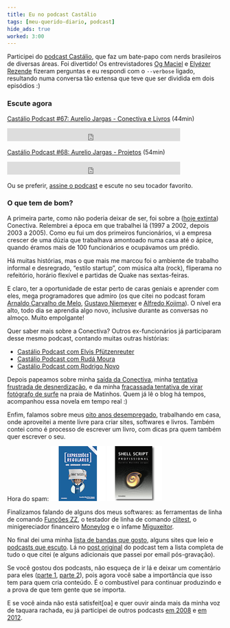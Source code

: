 ```yaml
---
title: Eu no podcast Castálio
tags: [meu-querido-diario, podcast]
hide_ads: true
worked: 3:00
---
```


Participei do [podcast Castálio](http://castalio.info), que faz um bate-papo com nerds brasileiros de diversas áreas. Foi divertido! Os entrevistadores [Og Maciel](https://twitter.com/OgMaciel) e [Elyézer Rezende](https://twitter.com/elyezer) fizeram perguntas e eu respondi com o `--verbose` ligado, resultando numa conversa tão extensa que teve que ser dividida em dois episódios :)

### Escute agora

[Castálio Podcast #67: Aurelio Jargas - Conectiva e Livros](http://castalio.info/episodio-67-aurelio-jargas-conectiva-e-livros.html) (44min)

<iframe src="https://archive.org/embed/castalio-podcast-67" width="80%" height="30" frameborder="0"></iframe>

[Castálio Podcast #68: Aurelio Jargas - Projetos](http://castalio.info/episodio-68-aurelio-jargas-projetos.html) (54min)

<iframe src="https://archive.org/embed/castalio-podcast-68" width="80%" height="30" frameborder="0"></iframe>

Ou se preferir, [assine o podcast](http://feeds.feedburner.com/CastalioPodcastMP3) e escute no seu tocador favorito.

### O que tem de bom?

A primeira parte, como não poderia deixar de ser, foi sobre a ([hoje extinta](http://br-linux.org/2015/01/conectiva-sa-esta-fechando-e-busca-interessados-em-comprar-direitos-de-apostilas-e-outros-materiais.html)) Conectiva. Relembrei a época em que trabalhei lá (1997 a 2002, depois 2003 a 2005). Como eu fui um dos primeiros funcionários, vi a empresa crescer de uma dúzia que trabalhava amontoado numa casa até o ápice, quando éramos mais de 100 funcionários e ocupávamos um prédio.

Há muitas histórias, mas o que mais me marcou foi o ambiente de trabalho informal e desregrado, “estilo startup”, com música alta (rock), fliperama no refeitório, horário flexível e partidas de Quake nas sextas-feiras.

E claro, ter a oportunidade de estar perto de caras geniais e aprender com eles, mega programadores que admiro (os que citei no podcast foram [Arnaldo Carvalho de Melo](https://www.linkedin.com/in/acmelo), [Gustavo Niemeyer](https://labix.org) e [Alfredo Kojima](https://www.linkedin.com/in/alfredokojima)). O nível era alto, todo dia se aprendia algo novo, inclusive durante as conversas no almoço. Muito empolgante!

Quer saber mais sobre a Conectiva? Outros ex-funcionários já participaram desse mesmo podcast, contando muitas outras histórias:

- [Castálio Podcast com Elvis Pfützenreuter](http://castalio.info/elvis-pfutzenreuter-conectiva-linux.html)
- [Castálio Podcast com Rudá Moura](http://castalio.info/ruda-moura-conectiva-linux.html)
- [Castálio Podcast com Rodrigo Novo](http://castalio.info/rodrigo-novo-conectiva-linux.html)

Depois papeamos sobre minha [saída da Conectiva](http://aurelio.net/blog/2005/09/23/free-as-in-bird/), minha [tentativa frustrada de desnerdização](http://aurelio.net/blog/2005/11/30/processo-de-desnerdizacao/), e da minha [fracassada tentativa de virar fotógrafo de surfe](http://aurelio.net/blog/2006/02/08/de-nerd-a-fotografo/) na praia de Matinhos. Quem já lê o blog há tempos, acompanhou essa novela em tempo real :)

Enfim, falamos sobre meus [oito anos desempregado](http://aurelio.net/blog/2010/09/23/estou-ha-5-anos-desempregado-viva/), trabalhando em casa, onde aproveitei a mente livre para criar sites, softwares e livros. Também contei como é processo de escrever um livro, com dicas pra quem também quer escrever o seu.

Hora do spam: [![Livro Regex](/img/icon/128/livroregex4.png)](http://www.piazinho.com.br)
[![Livro Shell](/img/icon/128/livroshell.png)](http://www.shellscript.com.br)

Finalizamos falando de alguns dos meus softwares: as ferramentas de linha de comando [Funções ZZ](http://funcoeszz.net), o testador de linha de comando [clitest](https://github.com/aureliojargas/clitest), o minigereciador financeiro [Moneylog](http://aurelio.net/moneylog/) e o infame [Miguxeitor](http://aurelio.net/coisinha/miguxeitor/).

No final dei uma minha [lista de bandas que gosto](http://aurelio.net/musica/), alguns sites que leio e [podcasts que escuto](http://aurelio.net/blog/2015/03/17/top-podcasts-2015/). Lá no [post original](http://castalio.info/episodio-68-aurelio-jargas-projetos.html) do podcast tem a lista completa de tudo o que citei (e alguns adicionais que passei por email pós-gravação).

Se você gostou dos podcasts, não esqueça de ir lá e deixar um comentário para eles ([parte 1](http://castalio.info/episodio-67-aurelio-jargas-conectiva-e-livros.html), [parte 2](http://castalio.info/episodio-68-aurelio-jargas-projetos.html)), pois agora você sabe a importância que isso tem para quem cria conteúdo. É o combustível para continuar produzindo e a prova de que tem gente que se importa.

E se você ainda não está satisfeit[oa] e quer ouvir ainda mais da minha voz de taquara rachada, eu já participei de outros podcasts [em 2008](http://aurelio.net/blog/2008/08/18/podcastei/) e [em 2012](http://aurelio.net/blog/2012/09/28/eu-no-podcast-do-ruda/).
